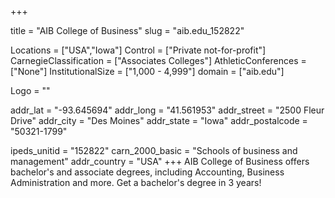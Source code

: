 
+++

title = "AIB College of Business"
slug = "aib.edu_152822"

Locations = ["USA","Iowa"]
Control = ["Private not-for-profit"]
CarnegieClassification = ["Associates Colleges"]
AthleticConferences = ["None"]
InstitutionalSize = ["1,000 - 4,999"]
domain = ["aib.edu"]

Logo = ""

addr_lat = "-93.645694"
addr_long = "41.561953"
addr_street = "2500 Fleur Drive"
addr_city = "Des Moines"
addr_state = "Iowa"
addr_postalcode = "50321-1799"

ipeds_unitid = "152822"
carn_2000_basic = "Schools of business and management"
addr_country = "USA"
+++
    AIB College of Business offers bachelor&#39;s and associate degrees, including Accounting, Business Administration and more. Get a bachelor&#39;s degree in 3 years!
